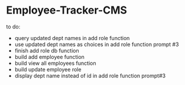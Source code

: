 # Employee-Tracker-CMS

to do:
- query updated dept names in add role function
- use updated dept names as choices in add role function prompt #3
- finish add role db function
- build add employee function
- build view all employees function
- build update employee role
- display dept name instead of id in add role function prompt#3